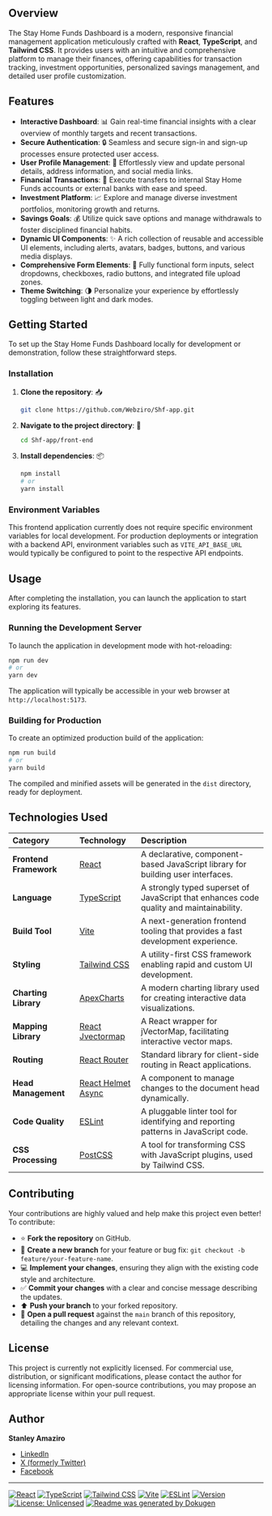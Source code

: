 
## Overview
The Stay Home Funds Dashboard is a modern, responsive financial management application meticulously crafted with **React**, **TypeScript**, and **Tailwind CSS**. It provides users with an intuitive and comprehensive platform to manage their finances, offering capabilities for transaction tracking, investment opportunities, personalized savings management, and detailed user profile customization.

## Features
-   **Interactive Dashboard**: 📊 Gain real-time financial insights with a clear overview of monthly targets and recent transactions.
-   **Secure Authentication**: 🔒 Seamless and secure sign-in and sign-up processes ensure protected user access.
-   **User Profile Management**: 👤 Effortlessly view and update personal details, address information, and social media links.
-   **Financial Transactions**: 💸 Execute transfers to internal Stay Home Funds accounts or external banks with ease and speed.
-   **Investment Platform**: 📈 Explore and manage diverse investment portfolios, monitoring growth and returns.
-   **Savings Goals**: 💰 Utilize quick save options and manage withdrawals to foster disciplined financial habits.
-   **Dynamic UI Components**: ✨ A rich collection of reusable and accessible UI elements, including alerts, avatars, badges, buttons, and various media displays.
-   **Comprehensive Form Elements**: 📝 Fully functional form inputs, select dropdowns, checkboxes, radio buttons, and integrated file upload zones.
-   **Theme Switching**: 🌗 Personalize your experience by effortlessly toggling between light and dark modes.

## Getting Started
To set up the Stay Home Funds Dashboard locally for development or demonstration, follow these straightforward steps.

### Installation
1.  **Clone the repository**: 📥
    ```bash
    git clone https://github.com/Webziro/Shf-app.git
    ```
2.  **Navigate to the project directory**: 📁
    ```bash
    cd Shf-app/front-end
    ```
3.  **Install dependencies**: 📦
    ```bash
    npm install
    # or
    yarn install
    ```

### Environment Variables
This frontend application currently does not require specific environment variables for local development. For production deployments or integration with a backend API, environment variables such as `VITE_API_BASE_URL` would typically be configured to point to the respective API endpoints.

## Usage
After completing the installation, you can launch the application to start exploring its features.

### Running the Development Server
To launch the application in development mode with hot-reloading:
```bash
npm run dev
# or
yarn dev
```
The application will typically be accessible in your web browser at `http://localhost:5173`.

### Building for Production
To create an optimized production build of the application:
```bash
npm run build
# or
yarn build
```
The compiled and minified assets will be generated in the `dist` directory, ready for deployment.

## Technologies Used

| Category            | Technology                                                          | Description                                                          |
| :------------------ | :------------------------------------------------------------------ | :------------------------------------------------------------------- |
| **Frontend Framework** | [React](https://react.dev/)                                        | A declarative, component-based JavaScript library for building user interfaces. |
| **Language**        | [TypeScript](https://www.typescriptlang.org/)                     | A strongly typed superset of JavaScript that enhances code quality and maintainability. |
| **Build Tool**      | [Vite](https://vitejs.dev/)                                       | A next-generation frontend tooling that provides a fast development experience. |
| **Styling**         | [Tailwind CSS](https://tailwindcss.com/)                          | A utility-first CSS framework enabling rapid and custom UI development. |
| **Charting Library**| [ApexCharts](https://apexcharts.com/)                             | A modern charting library used for creating interactive data visualizations. |
| **Mapping Library** | [React Jvectormap](https://github.com/react-jvectormap/react-jvectormap) | A React wrapper for jVectorMap, facilitating interactive vector maps. |
| **Routing**         | [React Router](https://reactrouter.com/)                          | Standard library for client-side routing in React applications.       |
| **Head Management** | [React Helmet Async](https://www.npmjs.com/package/react-helmet-async) | A component to manage changes to the document head dynamically.      |
| **Code Quality**    | [ESLint](https://eslint.org/)                                     | A pluggable linter tool for identifying and reporting patterns in JavaScript code. |
| **CSS Processing**  | [PostCSS](https://postcss.org/)                                   | A tool for transforming CSS with JavaScript plugins, used by Tailwind CSS. |

## Contributing
Your contributions are highly valued and help make this project even better! To contribute:

-   ⭐ **Fork the repository** on GitHub.
-   🌿 **Create a new branch** for your feature or bug fix: `git checkout -b feature/your-feature-name`.
-   💻 **Implement your changes**, ensuring they align with the existing code style and architecture.
-   ✅ **Commit your changes** with a clear and concise message describing the updates.
-   ⬆️ **Push your branch** to your forked repository.
-   🚀 **Open a pull request** against the `main` branch of this repository, detailing the changes and any relevant context.

## License
This project is currently not explicitly licensed. For commercial use, distribution, or significant modifications, please contact the author for licensing information. For open-source contributions, you may propose an appropriate license within your pull request.

## Author
**Stanley Amaziro**
-   [LinkedIn](https://linkedin.com/in/amazirostanley)
-   [X (formerly Twitter)](https://x.com/amazirostanley)
-   [Facebook](https://facebook.com/stanleyamaziro)

---

[![React](https://img.shields.io/badge/-React-61DAFB?logo=react&logoColor=white&style=flat-square)](https://react.dev/)
[![TypeScript](https://img.shields.io/badge/-TypeScript-3178C6?logo=typescript&logoColor=white&style=flat-square)](https://www.typescriptlang.org/)
[![Tailwind CSS](https://img.shields.io/badge/-TailwindCSS-06B6D4?logo=tailwindcss&logoColor=white&style=flat-square)](https://tailwindcss.com/)
[![Vite](https://img.shields.io/badge/-Vite-646CFF?logo=vite&logoColor=white&style=flat-square)](https://vitejs.dev/)
[![ESLint](https://img.shields.io/badge/-ESLint-4B32C3?logo=eslint&logoColor=white&style=flat-square)](https://eslint.org/)
[![Version](https://img.shields.io/badge/version-2.0.2-blue)](package.json)
[![License: Unlicensed](https://img.shields.io/badge/license-Unlicensed-lightgrey)](https://choosealicense.com/no-permission/)
[![Readme was generated by Dokugen](https://img.shields.io/badge/Readme%20was%20generated%20by-Dokugen-brightgreen)](https://www.npmjs.com/package/dokugen)

